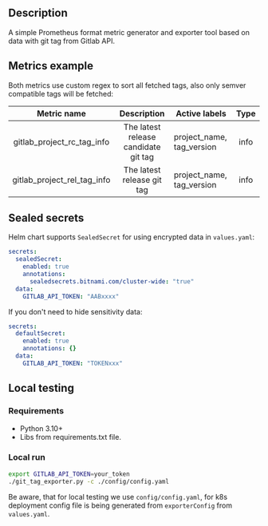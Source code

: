 ## Description
A simple Prometheus format metric generator and exporter tool based on data with git tag from Gitlab API.

## Metrics example

Both metrics use custom regex to sort all fetched tags, also only semver compatible tags will be fetched:

|         Metric name         |             Description              | Active labels             | Type |
|:---------------------------:|:------------------------------------:|---------------------------|:----:|
| gitlab_project_rc_tag_info  | The latest release candidate git tag | project_name, tag_version | info |
| gitlab_project_rel_tag_info |      The latest release git tag      | project_name, tag_version | info |


## Sealed secrets
Helm chart supports `SealedSecret` for using encrypted data in `values.yaml`:
```yaml
secrets:
  sealedSecret:
    enabled: true
    annotations:
      sealedsecrets.bitnami.com/cluster-wide: "true"
  data:
    GITLAB_API_TOKEN: "AABxxxx"
```
If you don't need to hide sensitivity data:
```yaml
secrets:
  defaultSecret:
    enabled: true
    annotations: {}
  data:
    GITLAB_API_TOKEN: "TOKENxxx"
```

## Local testing

### Requirements
* Python 3.10+
* Libs from requirements.txt file.

### Local run

```bash
export GITLAB_API_TOKEN=your_token
./git_tag_exporter.py -c ./config/config.yaml
```

Be aware, that for local testing we use `config/config.yaml`, for k8s deployment config file is being generated from `exporterConfig` from `values.yaml`.